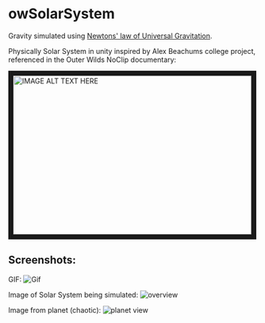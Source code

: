 # owSolarSystem
Gravity simulated using <a href="https://en.wikipedia.org/wiki/Newton%27s_law_of_universal_gravitation" >Newtons' law of Universal Gravitation</a>.

 Physically Solar System in unity inspired by Alex Beachums college project, referenced in the Outer Wilds NoClip documentary:
 
 <a href="https://youtu.be/LbY0mBXKKT0?t=288" target="_blank"><img src="http://img.youtube.com/vi/LbY0mBXKKT0/0.jpg" 
alt="IMAGE ALT TEXT HERE" width="480" height="320" border="10" /></a>

## Screenshots:
GIF:
![Gif](https://i.imgur.com/HDcrpdN.gif "Solar System Overview GIF")

Image of Solar System being simulated:
![overview](https://i.imgur.com/UhON7bp.png "Solar System Overview")

Image from planet (chaotic):
![planet view](https://i.imgur.com/YPOpfFD.png "Planet View")
